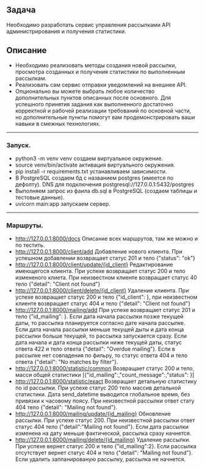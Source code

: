 ## Задача
Необходимо разработать сервис управления рассылками API администрирования и получения статистики.

## Описание

* Необходимо реализовать методы создания новой рассылки, просмотра созданных и получения статистики по выполненным рассылкам.
* Реализовать сам сервис отправки уведомлений на внешнее API.
* Опционально вы можете выбрать любое количество дополнительных пунктов описанных после основного.
Для успешного принятия задания как выполненного достаточно корректной и рабочей реализации требований по основной части, но дополнительные пункты помогут вам продемонстрировать ваши навыки в смежных технологиях.

***

### Запуск.

* python3 -m venv venv              создаем виртуальное окружение.
* source venv/bin/activate          активация виртуального окружения.
* pip install -r requirements.txt   устанавливаем зависимости.
* В PostgreSQL создаем бд с названием postgres (имеется по дефолту). DNS для подключения postgresql://127.0.0.1:5432/postgres
* Выполняем запрос из фаила db.sql в PostgreSQL (создаем таблицы и тестовые данные).
* uvicorn main:app                  запускаем сервер.
*** 

### Маршруты.

* http://127.0.0.1:8000/docs            Описание всех маршрутов, там же можно и по тестить.
* http://127.0.0.1:8000/client/add      Добавление нового клиента. При успешном добавлении возвращает статус 201 и тело {"status": "ok"}
* http://127.0.0.1:8000/client/update/{id_client}  Редактирование имеющегося клиента. При успехе возвращает статус 200 и тело измененого клиета.
При неизвестном клиенте возвращает статус 40 тело {"detail": "Client not found"}
* http://127.0.0.1:8000/client/delete/{id_client} Удаление клиента. При успехе возвращает статус 200 и тело {"id_client": <int>}, при неизвестном клиенте
  возвращает статус 404 и тело {"detail": "Client not found"}
* http://127.0.0.1:8000/mailing/add При успехе возвращает статус 201 и тело {"id_mailing": <int>}. Если дата начала рассылки позже текущей даты, то 
  рассылка планируется согласно дате начала рассылке. Если дата начала рассылки меньше текущей дыты и дата конца рассылки больше текущей, то рассылка запускается сразу. Если дата начала и дата конца рассылки ниже текущей даты, статус ответа 422 и тело ответа {"detail": "Overdue mailing"}. Если в 
  рассылке нет совпадения по фильру, то статус ответа 404 и тело ответа {"detail": "No matches by filter"}.
* http://127.0.0.1:8000/statistic/common Возвращает статус 200 и тело, масси общей статистики [{"id_mailing":<int>,"count_message":<int>,"status": <str>}]
* http://127.0.0.1:8000/statistic/exact Возвращает детальную статистику по id рассылки. При успехе статус 200 тело массив детальной статистики. Дата send_datetime выводится глобальное время, без привязки к часовому поясу. При неизвестной рассылки ответ стату 404 тело {"detail": "Mailing not found"}.
* http://127.0.0.1:8000/mailing/update/{id_mailing} Обновление рассылки. При успехе статус 200. При неизвестной рассылки ответ статус 404 тело {"detail":"Mailing not found"}. Если дата рассылки изменена на дату меньше фактической, рассылка сразу начнется.
* http://127.0.0.1:8000/mailing/delete/{id_mailing} Удаление рассылки. При успехе вернет статус 200 и тело {"id_mailing":2}. Если рассылка отсутствует вернет статус 404 и тело {"detail": "Mailing not found"}. Если удалить запланированую рассылку, рассылка не начнется.




